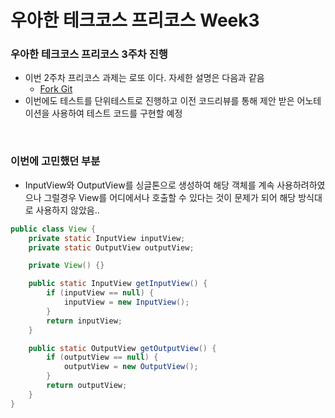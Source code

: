 # 우아한 테크코스 프리코스 Week3

### 우아한 테크코스 프리코스 3주차 진행
- 이번 2주차 프리코스 과제는 로또 이다. 자세한 설명은 다음과 같음
    - [Fork Git](https://github.com/InJun2/java-lotto-6)
- 이번에도 테스트를 단위테스트로 진행하고 이전 코드리뷰를 통해 제안 받은 어노테이션을 사용하여 테스트 코드를 구현할 예정

<br>

### 이번에 고민했던 부분
- InputView와 OutputView를 싱글톤으로 생성하여 해당 객체를 계속 사용하려하였으나 그럴경우 View를 어디에서나 호출할 수 있다는 것이 문제가 되어 해당 방식대로 사용하지 않았음..
```java
public class View {
    private static InputView inputView;
    private static OutputView outputView;

    private View() {}

    public static InputView getInputView() {
        if (inputView == null) {
            inputView = new InputView();
        }
        return inputView;
    }

    public static OutputView getOutputView() {
        if (outputView == null) {
            outputView = new OutputView();
        }
        return outputView;
    }
}
``` 